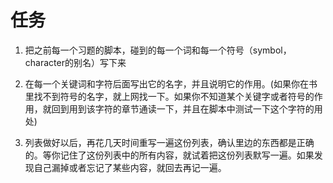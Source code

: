 # 任务

1. 把之前每一个习题的脚本，碰到的每一个词和每一个符号（symbol，character的别名）写下来

2. 在每一个关键词和字符后面写出它的名字，并且说明它的作用。(如果你在书里找不到符号的名字，就上网找一下。如果你不知道某个关键字或者符号的作用，就回到用到该字符的章节通读一下，并且在脚本中测试一下这个字符的用处)

3. 列表做好以后，再花几天时间重写一遍这份列表，确认里边的东西都是正确的。等你记住了这份列表中的所有内容，就试着把这份列表默写一遍。如果发现自己漏掉或者忘记了某些内容，就回去再记一遍。

